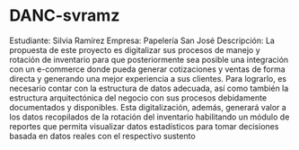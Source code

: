 # DANC-svramz
Estudiante: Silvia Ramírez
Empresa: Papelería San José
Descripción: La propuesta de este proyecto es digitalizar sus procesos de manejo y rotación de inventario para que posteriormente sea posible una integración con un e-commerce donde pueda generar cotizaciones y ventas de forma directa y generando una mejor experiencia a sus clientes. Para lograrlo, es necesario contar con la estructura de datos adecuada, así como también la estructura arquitectónica del negocio con sus procesos debidamente documentados y disponibles.
Esta digitalización, además, generará valor a los datos recopilados de la rotación del inventario habilitando un módulo de reportes que permita visualizar datos estadísticos para tomar decisiones basada en datos reales con el respectivo sustento


